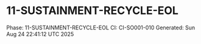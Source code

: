 # 11-SUSTAINMENT-RECYCLE-EOL
Phase: 11-SUSTAINMENT-RECYCLE-EOL
CI: CI-SO001-010
Generated: Sun Aug 24 22:41:12 UTC 2025
